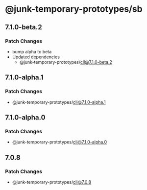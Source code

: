 # @junk-temporary-prototypes/sb

## 7.1.0-beta.2

### Patch Changes

- bump alpha to beta
- Updated dependencies
  - @junk-temporary-prototypes/cli@7.1.0-beta.2

## 7.1.0-alpha.1

### Patch Changes

- @junk-temporary-prototypes/cli@7.1.0-alpha.1

## 7.1.0-alpha.0

### Patch Changes

- @junk-temporary-prototypes/cli@7.1.0-alpha.0

## 7.0.8

### Patch Changes

- @junk-temporary-prototypes/cli@7.0.8
